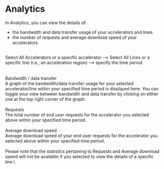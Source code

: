 # Analytics

In Analytics, you can view the details of:

* the bandwidth and data transfer usage of your accelerators and lines.
* the number of requests and average download speed of your accelerators.

\
Select All Accelerators or a specific accelerator --> Select All Lines or a specific line (i.e., an acceleration region) --> specify the time period \
\
\
Bandwidth / data transfer\
A graph of the bandwidth/data transfer usage for your selected accelerator/line within your specified time period is displayed here. You can toggle your view between bandwidth and data transfer by clicking on either one at the top right corner of the graph.\
&#x20;\
Requests\
The total number of end user requests for the accelerator you selected above within your specified time period.\
&#x20;\
Average download speed\
Average download speed of your end user requests for the accelerator you selected above within your specified time period.\
\
Please note that the statistics pertaining to Requests and Average download speed will not be available if you selected to view the details of a specific line.\
